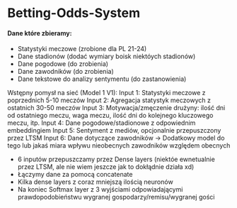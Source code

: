 # Betting-Odds-System

<h4>Dane które zbieramy:</h4>
<ul>
  <li>Statystyki meczowe (zrobione dla PL 21-24)</li>
  <li>Dane stadionów (dodać wymiary boisk niektóych stadionów)</li>
  <li>Dane pogodowe (do zrobienia)</li>
  <li>Dane zawodników (do zrobienia)</li>
  <li>Dane tekstowe do analizy sentymentu (do zastanowienia)</li>
</ul>


Wstępny pomysł na sieć (Model 1 V1):
Input 1: Statystyki meczowe z poprzednich 5-10 meczów
Input 2: Agregacja statystyk meczowych z ostatnich 30-50 meczów
Input 3: Motywacja/zmęczenie drużyny: ilość dni od ostatniego meczu, waga meczu, ilość dni do kolejnego kluczowego meczu, itp.
Input 4: Dane pogodowe/stadionowe z odpowiednim embeddingiem
Input 5: Sentyment z mediów, opcjonalnie przepuszczony przez LTSM
Input 6: Dane dotyczące zawodników -> Dodatkowy model do tego lub jakaś miara wpływu nieobecnych zawodników względem obecnych

- 6 inputów przepuszczamy przez Dense layers (niektóe ewnetualnie przez LTSM, ale nie wiem jeszcze jak to dokłądnie działa xd)
- Łączymy dane za pomocą concatenate
- Kilka dense layers z coraz mniejszą ilością neuronów
- Na koniec Softmax layer z 3 wyjściami odpowiadającymi prawdopodobieństwu wygranej gospodarzy/remisu/wygranej gości


